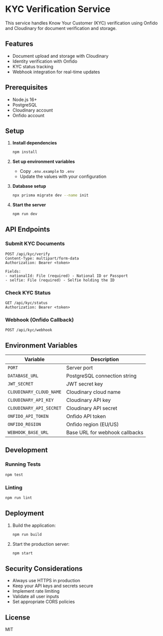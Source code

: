 # KYC Verification Service

This service handles Know Your Customer (KYC) verification using Onfido and Cloudinary for document verification and storage.

## Features

- Document upload and storage with Cloudinary
- Identity verification with Onfido
- KYC status tracking
- Webhook integration for real-time updates

## Prerequisites

- Node.js 16+
- PostgreSQL
- Cloudinary account
- Onfido account

## Setup

1. **Install dependencies**
   ```bash
   npm install
   ```

2. **Set up environment variables**
   - Copy `.env.example` to `.env`
   - Update the values with your configuration

3. **Database setup**
   ```bash
   npx prisma migrate dev --name init
   ```

4. **Start the server**
   ```bash
   npm run dev
   ```

## API Endpoints

### Submit KYC Documents
```
POST /api/kyc/verify
Content-Type: multipart/form-data
Authorization: Bearer <token>

Fields:
- nationalId: File (required) - National ID or Passport
- selfie: File (required) - Selfie holding the ID
```

### Check KYC Status
```
GET /api/kyc/status
Authorization: Bearer <token>
```

### Webhook (Onfido Callback)
```
POST /api/kyc/webhook
```

## Environment Variables

| Variable | Description |
|----------|-------------|
| `PORT` | Server port |
| `DATABASE_URL` | PostgreSQL connection string |
| `JWT_SECRET` | JWT secret key |
| `CLOUDINARY_CLOUD_NAME` | Cloudinary cloud name |
| `CLOUDINARY_API_KEY` | Cloudinary API key |
| `CLOUDINARY_API_SECRET` | Cloudinary API secret |
| `ONFIDO_API_TOKEN` | Onfido API token |
| `ONFIDO_REGION` | Onfido region (EU/US) |
| `WEBHOOK_BASE_URL` | Base URL for webhook callbacks |

## Development

### Running Tests
```bash
npm test
```

### Linting
```bash
npm run lint
```

## Deployment

1. Build the application:
   ```bash
   npm run build
   ```

2. Start the production server:
   ```bash
   npm start
   ```

## Security Considerations

- Always use HTTPS in production
- Keep your API keys and secrets secure
- Implement rate limiting
- Validate all user inputs
- Set appropriate CORS policies

## License

MIT
